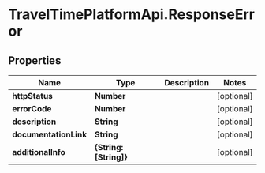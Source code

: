 # TravelTimePlatformApi.ResponseError

## Properties
Name | Type | Description | Notes
------------ | ------------- | ------------- | -------------
**httpStatus** | **Number** |  | [optional] 
**errorCode** | **Number** |  | [optional] 
**description** | **String** |  | [optional] 
**documentationLink** | **String** |  | [optional] 
**additionalInfo** | **{String: [String]}** |  | [optional] 


